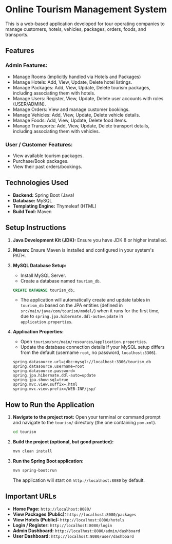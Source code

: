 # Online Tourism Management System

This is a web-based application developed for tour operating companies to manage customers, hotels, vehicles, packages, orders, foods, and transports.

## Features

### Admin Features:
- Manage Rooms (implicitly handled via Hotels and Packages)
- Manage Hotels: Add, View, Update, Delete hotel listings.
- Manage Packages: Add, View, Update, Delete tourism packages, including associating them with hotels.
- Manage Users: Register, View, Update, Delete user accounts with roles (USER/ADMIN).
- Manage Orders: View and manage customer bookings.
- Manage Vehicles: Add, View, Update, Delete vehicle details.
- Manage Foods: Add, View, Update, Delete food items.
- Manage Transports: Add, View, Update, Delete transport details, including associating them with vehicles.

### User / Customer Features:
- View available tourism packages.
- Purchase/Book packages.
- View their past orders/bookings.

## Technologies Used
- **Backend:** Spring Boot (Java)
- **Database:** MySQL
- **Templating Engine:** Thymeleaf (HTML)
- **Build Tool:** Maven

## Setup Instructions

1.  **Java Development Kit (JDK):** Ensure you have JDK 8 or higher installed.

2.  **Maven:** Ensure Maven is installed and configured in your system's PATH.

3.  **MySQL Database Setup:**
    *   Install MySQL Server.
    *   Create a database named `tourism_db`.

    ```sql
    CREATE DATABASE tourism_db;
    ```

    *   The application will automatically create and update tables in `tourism_db` based on the JPA entities (defined in `src/main/java/com/tourism/model/`) when it runs for the first time, due to `spring.jpa.hibernate.ddl-auto=update` in `application.properties`.

4.  **Application Properties:**
    *   Open `tourism/src/main/resources/application.properties`.
    *   Update the database connection details if your MySQL setup differs from the default (username `root`, no password, `localhost:3306`).

    ```properties
    spring.datasource.url=jdbc:mysql://localhost:3306/tourism_db
    spring.datasource.username=root
    spring.datasource.password=
    spring.jpa.hibernate.ddl-auto=update
    spring.jpa.show-sql=true
    spring.mvc.view.suffix=.html
    spring.mvc.view.prefix=/WEB-INF/jsp/
    ```

## How to Run the Application

1.  **Navigate to the project root:**
    Open your terminal or command prompt and navigate to the `tourism/` directory (the one containing `pom.xml`).

    ```bash
    cd tourism
    ```

2.  **Build the project (optional, but good practice):**
    ```bash
    mvn clean install
    ```

3.  **Run the Spring Boot application:**
    ```bash
    mvn spring-boot:run
    ```

    The application will start on `http://localhost:8080` by default.

## Important URLs

*   **Home Page:** `http://localhost:8080/`
*   **View Packages (Public):** `http://localhost:8080/packages`
*   **View Hotels (Public):** `http://localhost:8080/hotels`
*   **Login / Register:** `http://localhost:8080/login`
*   **Admin Dashboard:** `http://localhost:8080/admin/dashboard`
*   **User Dashboard:** `http://localhost:8080/user/dashboard` 